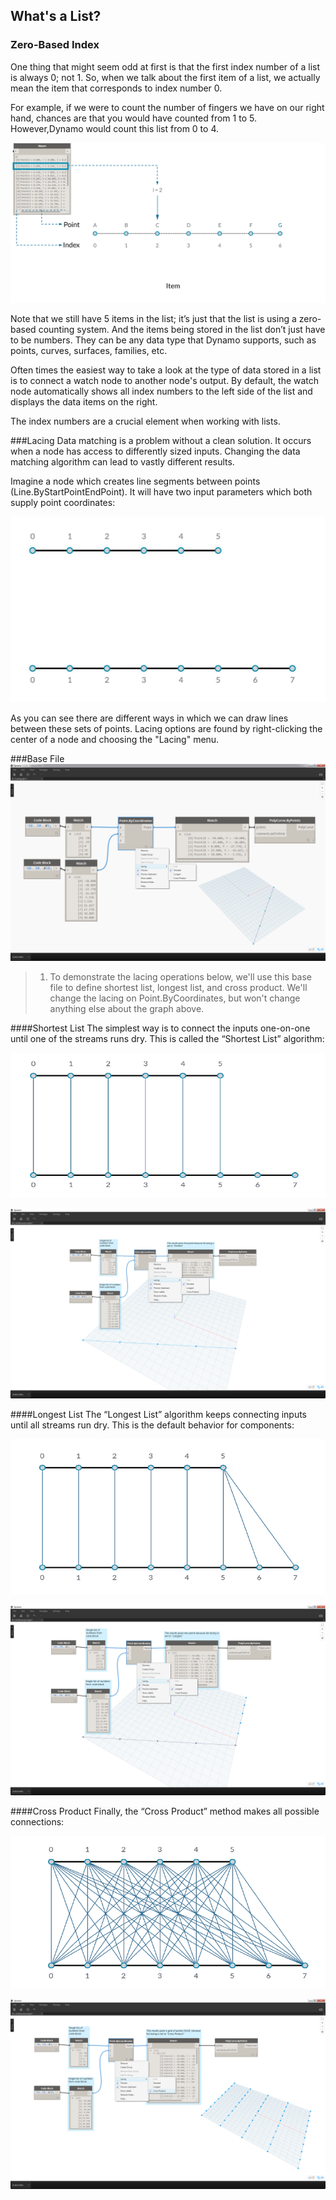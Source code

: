## What's a List?

### Zero-Based Index

One thing that might seem odd at first is that the first index number of a list
is always 0; not 1. So, when we talk about the first item of a list, we actually mean
the item that corresponds to index number 0.

For example, if we were to count the number of fingers we have on our right
hand, chances are that you would have counted from 1 to 5. However,Dynamo would count this list from 0 to 4.

![Count](images/6-1/items.png)

Note that we still have 5 items in the list; it’s just that the list is using a zero-based
counting system. And the items being stored in the list don’t just have to be
numbers. They can be any data type that Dynamo supports, such as points,
curves, surfaces, families, etc.

Often times the easiest way to take a look at the type of data stored in a list
is to connect a watch node to another node's output. By default, the watch node automatically shows all index numbers to the left side of the list and displays the data items on the right.

The index numbers are a crucial element when working with lists.

###Lacing
Data matching is a problem without a clean solution. It occurs when a node has access to differently sized inputs. Changing the data matching algorithm can lead to vastly different results.

Imagine a node which creates line segments between points (Line.ByStartPointEndPoint). It will have two input parameters which both supply point coordinates:

![Input Examples](images/6-1/laceBase.jpg)

As you can see there are different ways in which we can draw lines between these sets of points. Lacing options are found by right-clicking the center of a node and choosing the "Lacing" menu.

###Base File
![Input Examples](images/6-1/lacing.png)
 > 1. To demonstrate the lacing operations below, we'll use this base file to define shortest list, longest list, and cross product.  We'll change the lacing on Point.ByCoordinates, but won't change anything else about the graph above.

####Shortest List
The simplest way is to connect the inputs one-on-one until one of the streams runs dry. This is called the “Shortest List” algorithm:

![Input Examples](images/6-1/shortestListDiagram.png)

![Input Examples](images/6-1/shortestList.png)

####Longest List
The “Longest List” algorithm keeps connecting inputs until all streams run dry. This is the default behavior for components:

![Input Examples](images/6-1/longestListDiagram.png)

![Input Examples](images/6-1/longestList.png)

####Cross Product
Finally, the “Cross Product” method makes all possible connections:

![Input Examples](images/6-1/crossProductDiagram.png)

![Input Examples](images/6-1/crossProduct.png)



